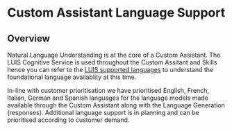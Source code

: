 # Custom Assistant Language Support

## Overview

Natural Language Understanding is at the core of a Custom Assistant. The LUIS Cognitive Service is used throughout the Custom Assitant and Skills hence you can refer to the [LUIS supported languages](https://docs.microsoft.com/en-us/azure/cognitive-services/luis/luis-supported-languages) to understand the foundational language availablity at this time.

In-line with customer prioritisation we have prioritised English, French, Italian, German and Spanish languages for the language models made available through the Custom Assistant along with the Language Generation (responses). Additional language support is in planning and can be prioritised according to customer demand.
